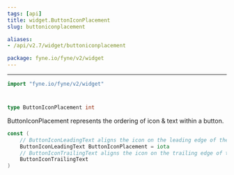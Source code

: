 ```yaml
---
tags: [api]
title: widget.ButtonIconPlacement
slug: buttoniconplacement

aliases:
- /api/v2.7/widget/buttoniconplacement

package: fyne.io/fyne/v2/widget
---
```



---
```go
import "fyne.io/fyne/v2/widget"
```

#

###

```go
type ButtonIconPlacement int
```

ButtonIconPlacement represents the ordering of icon & text within a button.

```go
const (
	// ButtonIconLeadingText aligns the icon on the leading edge of the text.
	ButtonIconLeadingText ButtonIconPlacement = iota
	// ButtonIconTrailingText aligns the icon on the trailing edge of the text.
	ButtonIconTrailingText
)
```
